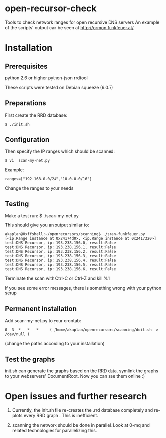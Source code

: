 open-recursor-check
===================

Tools to check network ranges for open recursive DNS servers
An example of the scripts' output can be seen at 
http://ormon.funkfeuer.at/


Installation
============

Prerequisites
-------------

python 2.6 or higher
python-json
rrdtool

These scripts were tested on Debian squeeze (6.0.7)


Preparations
------------

First create the RRD database:

	$ ./init.sh


Configuration 
------------
Then specify the IP ranges which should be scanned:

	$ vi  scan-my-net.py

Example:

	ranges=["192.168.0.0/24","10.0.0.0/16"]

Change the ranges to your needs


Testing 
------------
Make a test run:
  $ ./scan-my-net.py
 
This should give you an output similar to:

	akaplan@0xffshell:~/openrecursors/scanning$ ./scan-funkfeuer.py
	[<ip.Range instance at 0x24174d0>, <ip.Range instance at 0x2417320>]
	test:DNS Recursor, ip: 193.238.156.0, result:False
	test:DNS Recursor, ip: 193.238.156.1, result:False
	test:DNS Recursor, ip: 193.238.156.2, result:False
	test:DNS Recursor, ip: 193.238.156.3, result:False
	test:DNS Recursor, ip: 193.238.156.4, result:False
	test:DNS Recursor, ip: 193.238.156.5, result:False
	test:DNS Recursor, ip: 193.238.156.6, result:False

Terminate the scan with Ctrl-C or Ctrl-Z and kill %1

If you see some error messages, there is something wrong with your python setup


Permanent installation
----------------------
Add scan-my-net.py to your crontab:

	0  3  *   *   *     ( /home/akaplan/openrecursors/scanning/doit.sh  > /dev/null )

(change the paths according to your installation)


Test the graphs
---------------
init.sh can generate the graphs based on the RRD data.
symlink the graphs to your webservers' DocumentRoot. Now you can see them online :)


Open issues and further research
================================

1) Currently, the init.sh file re-creates the .rrd database completely and
   re-plots every RRD graph . This is inefficient.

2) scanning the network should be done in parallel. Look at 0-mq and related 
   technologies for parallelizing this.



